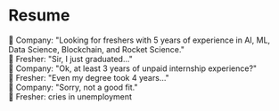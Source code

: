 # Resume


🔹 Company: "Looking for freshers with 5 years of experience in AI, ML, Data Science, Blockchain, and Rocket Science."<br>
🔹 Fresher: "Sir, I just graduated..."<br>
🔹 Company: "Ok, at least 3 years of unpaid internship experience?"<br>
🔹 Fresher: "Even my degree took 4 years..."<br>
🔹 Company: "Sorry, not a good fit."<br>
🔹 Fresher: cries in unemployment
